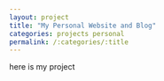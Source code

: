 ```yaml
---
layout: project
title: "My Personal Website and Blog"
categories: projects personal
permalink: /:categories/:title
---
```


here is my project
